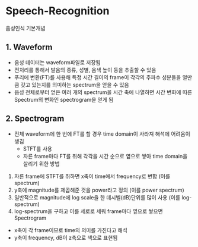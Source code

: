 # Speech-Recognition   
   
음성인식 기본개념   
   
## 1. Waveform   
   
- 음성 데이터는 waveform파일로 저장됨
- 전처리를 통해서 발음의 종류, 성별, 음색 높이 등을 추출할 수 있음
- 푸리에 변환(FT)를 사용해 특정 시간 길이의 frame이 각각의 주파수 성분들을 얼만큼 갖고 있는지를 의미하는 spectrum을 얻을 수 있음
- 음성 전체로부터 얻은 여러 개의 spectrum을 시간 축에 나열하면 시간 변화에 따른 Spectrum의 변화인 spectrogram을 얻게 됨   
   
## 2. Spectrogram   
   
- 전체 waveform에 한 번에 FT를 할 경우 time domain이 사라져 해석에 어려움이 생김
   - STFT를 사용
   - 자른 frame마다 FT를 취해 각각을 시간 순으로 옆으로 쌓아 time domain을 살리기 위한 방법

1. 자른 frame에 STFT를 취하면 x축이 time에서 frequency로 변함 (이를 spectrum)
2. y축에 magnitude를 제곱해준 것을 power라고 정의 (이를 power spectrum)
3. 일반적으로 magnitude에 log scale을 한 데시벨(dB)단위를 많이 사용 (이를 log-spectrum)
4. log-spectrum을 구하고 이를 세로로 세워 frame마다 옆으로 쌓으면 Spectrogram
+ x축이 각 frame이므로 time의 의미를 가진다고 해석
+ y축이 frequency, dB이 z축으로 색으로 표현됨
